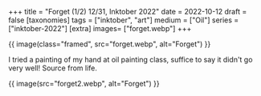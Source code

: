 +++
title = "Forget (1/2) 12/31, Inktober 2022"
date = 2022-10-12
draft =  false
[taxonomies]
tags = ["inktober", "art"]
medium = ["Oil"]
series = ["inktober-2022"]
[extra]
images= ["forget.webp"]
+++

{{ image(class="framed", src="forget.webp", alt="Forget") }}

I tried a painting of my hand at oil painting class, suffice to say it didn't go very well! Source from life.

{{ image(src="forget2.webp", alt="Forget") }}
